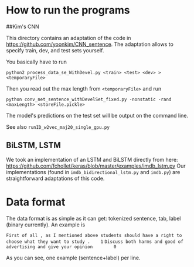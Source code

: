 # How to run the programs

##Kim's CNN

This directory contains an adaptation of the code in https://github.com/yoonkim/CNN_sentence.
The adaptation allows to specify train, dev, and test sets yourself.

You basically have to run

``python2 process_data_se_WithDevel.py <train> <test> <dev> > <temporaryFile>``

Then you read out the max length from `<temporaryFile>` and run

``python conv_net_sentence_withDevelSet_fixed.py -nonstatic -rand <maxLength> <storeFile.pickle>``

The model's predictions on the test set will be output on the command line. 

See also `runID_w2vec_maj20_single_gpu.py`

## BiLSTM, LSTM

We took an implementation of an LSTM and BiLSTM directly from here: https://github.com/fchollet/keras/blob/master/examples/imdb_lstm.py
Our implementations (found in `imdb_bidirectional_lstm.py` and `imdb.py`) are straightforward adaptations of this code.

# Data format

The data format is as simple as it can get: tokenized sentence, tab, label (binary currently). An example is

``First of all , as I mentioned above students should have a right to choose what they want to study .    1``
``Discuss both harms and good of advertising and give your opinion        0``

As you can see, one example (sentence+label) per line.
 
